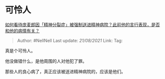 # 可怜人
[如何看待庞麦郎因「精神分裂症」被强制送进精神病院？此前他的言行表现，是否和他的病情有关？](https://www.zhihu.com/question/448900152/answer/1777521326)

> Author: #NellNell 
> Last update: *21/08/2021* 
> Link:
> Tag: 

真是个可怜人。

他没做错什么，是他周围的人对他犯了罪。

那些人的良心病了，真正应该被送进精神病院的，应该是他们。